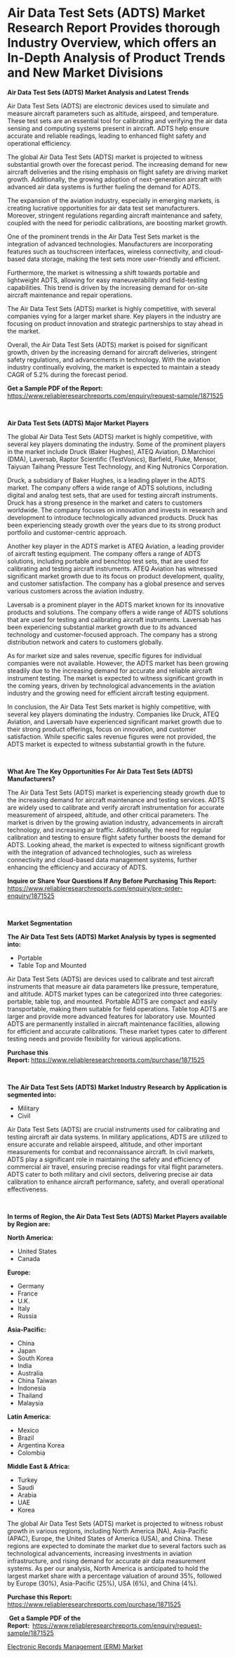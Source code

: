<p><h1>Air Data Test Sets (ADTS) Market Research Report Provides thorough Industry Overview, which offers an In-Depth Analysis of Product Trends and New Market Divisions</h1></p><p><strong>Air Data Test Sets (ADTS) Market Analysis and Latest Trends</strong></p>
<p><p>Air Data Test Sets (ADTS) are electronic devices used to simulate and measure aircraft parameters such as altitude, airspeed, and temperature. These test sets are an essential tool for calibrating and verifying the air data sensing and computing systems present in aircraft. ADTS help ensure accurate and reliable readings, leading to enhanced flight safety and operational efficiency.</p><p>The global Air Data Test Sets (ADTS) market is projected to witness substantial growth over the forecast period. The increasing demand for new aircraft deliveries and the rising emphasis on flight safety are driving market growth. Additionally, the growing adoption of next-generation aircraft with advanced air data systems is further fueling the demand for ADTS.</p><p>The expansion of the aviation industry, especially in emerging markets, is creating lucrative opportunities for air data test set manufacturers. Moreover, stringent regulations regarding aircraft maintenance and safety, coupled with the need for periodic calibrations, are boosting market growth.</p><p>One of the prominent trends in the Air Data Test Sets market is the integration of advanced technologies. Manufacturers are incorporating features such as touchscreen interfaces, wireless connectivity, and cloud-based data storage, making the test sets more user-friendly and efficient.</p><p>Furthermore, the market is witnessing a shift towards portable and lightweight ADTS, allowing for easy maneuverability and field-testing capabilities. This trend is driven by the increasing demand for on-site aircraft maintenance and repair operations.</p><p>The Air Data Test Sets (ADTS) market is highly competitive, with several companies vying for a larger market share. Key players in the industry are focusing on product innovation and strategic partnerships to stay ahead in the market.</p><p>Overall, the Air Data Test Sets (ADTS) market is poised for significant growth, driven by the increasing demand for aircraft deliveries, stringent safety regulations, and advancements in technology. With the aviation industry continually evolving, the market is expected to maintain a steady CAGR of 5.2% during the forecast period.</p></p>
<p><strong>Get a Sample PDF of the Report:&nbsp;</strong> <a href="https://www.reliableresearchreports.com/enquiry/request-sample/1871525">https://www.reliableresearchreports.com/enquiry/request-sample/1871525</a></p>
<p>&nbsp;</p>
<p><strong>Air Data Test Sets (ADTS) Major Market Players</strong></p>
<p><p>The global Air Data Test Sets (ADTS) market is highly competitive, with several key players dominating the industry. Some of the prominent players in the market include Druck (Baker Hughes), ATEQ Aviation, D.Marchiori (DMA), Laversab, Raptor Scientific (TestVonics), Barfield, Fluke, Mensor, Taiyuan Taihang Pressure Test Technology, and King Nutronics Corporation.</p><p>Druck, a subsidiary of Baker Hughes, is a leading player in the ADTS market. The company offers a wide range of ADTS solutions, including digital and analog test sets, that are used for testing aircraft instruments. Druck has a strong presence in the market and caters to customers worldwide. The company focuses on innovation and invests in research and development to introduce technologically advanced products. Druck has been experiencing steady growth over the years due to its strong product portfolio and customer-centric approach.</p><p>Another key player in the ADTS market is ATEQ Aviation, a leading provider of aircraft testing equipment. The company offers a range of ADTS solutions, including portable and benchtop test sets, that are used for calibrating and testing aircraft instruments. ATEQ Aviation has witnessed significant market growth due to its focus on product development, quality, and customer satisfaction. The company has a global presence and serves various customers across the aviation industry.</p><p>Laversab is a prominent player in the ADTS market known for its innovative products and solutions. The company offers a wide range of ADTS solutions that are used for testing and calibrating aircraft instruments. Laversab has been experiencing substantial market growth due to its advanced technology and customer-focused approach. The company has a strong distribution network and caters to customers globally.</p><p>As for market size and sales revenue, specific figures for individual companies were not available. However, the ADTS market has been growing steadily due to the increasing demand for accurate and reliable aircraft instrument testing. The market is expected to witness significant growth in the coming years, driven by technological advancements in the aviation industry and the growing need for efficient aircraft testing equipment.</p><p>In conclusion, the Air Data Test Sets market is highly competitive, with several key players dominating the industry. Companies like Druck, ATEQ Aviation, and Laversab have experienced significant market growth due to their strong product offerings, focus on innovation, and customer satisfaction. While specific sales revenue figures were not provided, the ADTS market is expected to witness substantial growth in the future.</p></p>
<p>&nbsp;</p>
<p><strong>What Are The Key Opportunities For Air Data Test Sets (ADTS) Manufacturers?</strong></p>
<p><p>The Air Data Test Sets (ADTS) market is experiencing steady growth due to the increasing demand for aircraft maintenance and testing services. ADTS are widely used to calibrate and verify aircraft instrumentation for accurate measurement of airspeed, altitude, and other critical parameters. The market is driven by the growing aviation industry, advancements in aircraft technology, and increasing air traffic. Additionally, the need for regular calibration and testing to ensure flight safety further boosts the demand for ADTS. Looking ahead, the market is expected to witness significant growth with the integration of advanced technologies, such as wireless connectivity and cloud-based data management systems, further enhancing the efficiency and accuracy of ADTS.</p></p>
<p><strong>Inquire or Share Your Questions If Any Before Purchasing This Report:</strong> <a href="https://www.reliableresearchreports.com/enquiry/pre-order-enquiry/1871525">https://www.reliableresearchreports.com/enquiry/pre-order-enquiry/1871525</a></p>
<p>&nbsp;</p>
<p><strong>Market Segmentation</strong></p>
<p><strong>The Air Data Test Sets (ADTS) Market Analysis by types is segmented into:</strong></p>
<p><ul><li>Portable</li><li>Table Top and Mounted</li></ul></p>
<p><p>Air Data Test Sets (ADTS) are devices used to calibrate and test aircraft instruments that measure air data parameters like pressure, temperature, and altitude. ADTS market types can be categorized into three categories: portable, table top, and mounted. Portable ADTS are compact and easily transportable, making them suitable for field operations. Table top ADTS are larger and provide more advanced features for laboratory use. Mounted ADTS are permanently installed in aircraft maintenance facilities, allowing for efficient and accurate calibrations. These market types cater to different testing needs and provide flexibility for various applications.</p></p>
<p><strong>Purchase this Report:&nbsp;</strong><a href="https://www.reliableresearchreports.com/purchase/1871525">https://www.reliableresearchreports.com/purchase/1871525</a></p>
<p>&nbsp;</p>
<p><strong>The Air Data Test Sets (ADTS) Market Industry Research by Application is segmented into:</strong></p>
<p><ul><li>Military</li><li>Civil</li></ul></p>
<p><p>Air Data Test Sets (ADTS) are crucial instruments used for calibrating and testing aircraft air data systems. In military applications, ADTS are utilized to ensure accurate and reliable airspeed, altitude, and other important measurements for combat and reconnaissance aircraft. In civil markets, ADTS play a significant role in maintaining the safety and efficiency of commercial air travel, ensuring precise readings for vital flight parameters. ADTS cater to both military and civil sectors, delivering precise air data calibration to enhance aircraft performance, safety, and overall operational effectiveness.</p></p>
<p>&nbsp;</p>
<p><strong>In terms of Region, the Air Data Test Sets (ADTS) Market Players available by Region are:</strong></p>
<p>
    <p> <strong> North America: </strong>
        <ul>
            <li>United States</li>
            <li>Canada</li>
        </ul>
        </p> 
    <p> <strong> Europe: </strong>
        <ul>
            <li>Germany</li>
            <li>France</li>
            <li>U.K.</li>
            <li>Italy</li>
            <li>Russia</li>
        </ul>
        </p> 
    <p> <strong> Asia-Pacific: </strong>
        <ul>
            <li>China</li>
            <li>Japan</li>
            <li>South Korea</li>
            <li>India</li>
            <li>Australia</li>
            <li>China Taiwan</li>
            <li>Indonesia</li>
            <li>Thailand</li>
            <li>Malaysia</li>
        </ul>
        </p> 
    <p> <strong> Latin America: </strong>
        <ul>
            <li>Mexico</li>
            <li>Brazil</li>
            <li>Argentina Korea</li>
            <li>Colombia</li>
        </ul>
        </p> 
    <p> <strong> Middle East & Africa: </strong>
        <ul>
            <li>Turkey</li>
            <li>Saudi</li>
            <li>Arabia</li>
            <li>UAE</li>
            <li>Korea</li>
        </ul>
    </p>
    </p>
<p><p>The global Air Data Test Sets (ADTS) market is projected to witness robust growth in various regions, including North America (NA), Asia-Pacific (APAC), Europe, the United States of America (USA), and China. These regions are expected to dominate the market due to several factors such as technological advancements, increasing investments in aviation infrastructure, and rising demand for accurate air data measurement systems. As per our analysis, North America is anticipated to hold the largest market share with a percentage valuation of around 35%, followed by Europe (30%), Asia-Pacific (25%), USA (6%), and China (4%).</p></p>
<p><strong>Purchase this Report: </strong><a href="https://www.reliableresearchreports.com/purchase/1871525">https://www.reliableresearchreports.com/purchase/1871525</a></p>
<p>&nbsp;<strong>Get a Sample PDF of the Report:&nbsp;&nbsp;</strong><a href="https://www.reliableresearchreports.com/enquiry/request-sample/1871525">https://www.reliableresearchreports.com/enquiry/request-sample/1871525</a></p>
<p><strong></strong></p>
<p><p><a href="https://medium.com/@anmolreportprime/electronic-records-management-erm-market-furnishes-information-on-market-share-market-trends-3d84b576810f">Electronic Records Management (ERM) Market</a></p></p>